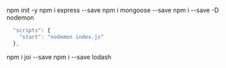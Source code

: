 npm init -y
npm i express --save
npm i mongoose --save
npm i --save -D nodemon

```js
  "scripts": {
    "start": "nodemon index.js"
  },
```

npm i joi --save
npm i --save lodash
